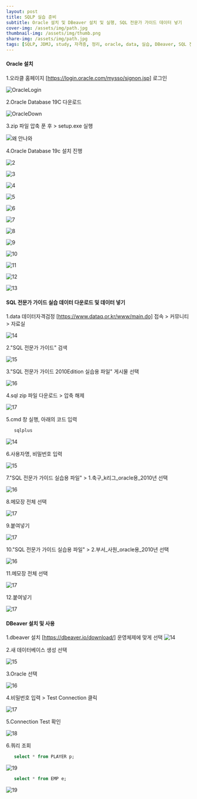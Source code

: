 ```yaml
---
layout: post
title: SQLP 실습 준비
subtitle: Oracle 설치 및 DBeaver 설치 및 실행, SQL 전문가 가이드 데이터 넣기 
cover-img: /assets/img/path.jpg
thumbnail-img: /assets/img/thumb.png
share-img: /assets/img/path.jpg
tags: [SQLP, JDMJ, study, 자격증, 정리, oracle, data, 실습, DBeaver, SQL 전문가 가이드, oracle 설치]
---
```


#### Oracle 설치
     
   1.오라클 홈페이지 [https://login.oracle.com/mysso/signon.jsp] 로그인

   ![OracleLogin](/assets/img/20220802_SQLP_STUDY2/oracleLogin.png)

   2.Oracle Database 19C 다운로드
 
   ![OracleDown](/assets/img/20220802_SQLP_STUDY2/oracleDown.png)
   
   3.zip 파일 압축 푼 후 > setup.exe 실행
  
   ![왜 안나와](/assets/img/20220802_SQLP_STUDY2/11.png)

   4.Oracle Database 19c 설치 진행

   ![2](./assets/img/20220802_SQLP_STUDY2/02.png)
   
   ![3](/assets/img/20220802_SQLP_STUDY2/03.png)

   ![4](/assets/img/20220802_SQLP_STUDY2/04.png)

   ![5](/assets/img/20220802_SQLP_STUDY2/05.png)

   ![6](/assets/img/20220802_SQLP_STUDY2/06.png)

   ![7](/assets/img/20220802_SQLP_STUDY2/08.png)

   ![8](/assets/img/20220802_SQLP_STUDY2/09.png)
   
   ![9](/assets/img/20220802_SQLP_STUDY2/1.png)

   ![10](/assets/img/20220802_SQLP_STUDY2/2.png)

   ![11](/assets/img/20220802_SQLP_STUDY2/3.png)

   ![12](/assets/img/20220802_SQLP_STUDY2/4.png)

   ![13](/assets/img/20220802_SQLP_STUDY2/5.png)


#### SQL 전문가 가이드 실습 데이터 다운로드 및 데이터 넣기
   
   1.data 데이터자격검정 [https://www.dataq.or.kr/www/main.do] 접속 > 커뮤니티 > 자료실
   
   ![14](/assets/img/20220802_SQLP_STUDY2/11.png)

   2."SQL 전문가 가이드" 검색 

   ![15](/assets/img/20220802_SQLP_STUDY2/12.png)

   3."SQL 전문가 가이드 2010Edition 실습용 파일" 게시물 선택

   ![16](/assets/img/20220802_SQLP_STUDY2/13.png)

   4.sql zip 파일 다운로드 > 압축 해제

   ![17](/assets/img/20220802_SQLP_STUDY2/14.png)

   5.cmd 창 실행, 아래의 코드 입력

   ```sql
      sqlplus
   ```
   ![14](/assets/img/20220802_SQLP_STUDY2/18.png)

   6.사용자명, 비밀번호 입력

   ![15](/assets/img/20220802_SQLP_STUDY2/18-1.png)

   7."SQL 전문가 가이드 실습용 파일" > 1.축구_k리그_oracle용_2010년 선택

   ![16](/assets/img/20220802_SQLP_STUDY2/15-1.png)

   8.메모장 전체 선택
   
   ![17](/assets/img/20220802_SQLP_STUDY2/16.png)

   9.붙여넣기

   ![17](/assets/img/20220802_SQLP_STUDY2/19.png)

   10."SQL 전문가 가이드 실습용 파일" > 2.부서_사원_oracle용_2010년 선택

   ![16](/assets/img/20220802_SQLP_STUDY2/15.png)

   11.메모장 전체 선택
   
   ![17](/assets/img/20220802_SQLP_STUDY2/21.png)

   12.붙여넣기

   ![17](/assets/img/20220802_SQLP_STUDY2/22.png)


#### DBeaver 설치 및 사용

   1.dbeaver 설치 [https://dbeaver.io/download/]
   운영체제에 맞게 선택
   ![14](/assets/img/20220802_SQLP_STUDY2/6.png)

   2.새 데이터베이스 생성 선택

   ![15](/assets/img/20220802_SQLP_STUDY2/7.png)

   3.Oracle 선택

   ![16](/assets/img/20220802_SQLP_STUDY2/8.png)

   4.비밀번호 입력 > Test Connection 클릭

   ![17](/assets/img/20220802_SQLP_STUDY2/9.png)

   5.Connection Test 확인

   ![18](/assets/img/20220802_SQLP_STUDY2/10.png)

   6.쿼리 조회

   ```sql
      select * from PLAYER p;
   ```
   ![19](/assets/img/20220802_SQLP_STUDY2/20.png)

   ```sql
      select * from EMP e;
   ```

   ![19](/assets/img/20220802_SQLP_STUDY2/23.png)